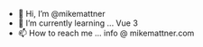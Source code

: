 - 👋 Hi, I’m @mikemattner
- 🌱 I’m currently learning ... Vue 3
- 📫 How to reach me ... info @ mikemattner.com

<!---
mikemattner/mikemattner is a ✨ special ✨ repository because its `README.md` (this file) appears on your GitHub profile.
You can click the Preview link to take a look at your changes.
--->
